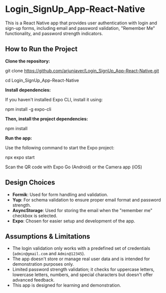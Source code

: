 # Login_SignUp_App-React-Native
This is a React Native app that provides user authentication with login and sign-up forms, including email and password validation, "Remember Me" functionality, and password strength indicators.

## How to Run the Project

**Clone the repository:**  

   git clone https://github.com/arjunjaver/Login_SignUp_App-React-Native.git  

   cd Login_SignUp_App-React-Native  


**Install dependencies:**  

If you haven't installed Expo CLI, install it using:  


npm install -g expo-cli    




**Then, install the project dependencies:**  


npm install    





**Run the app:**  

Use the following command to start the Expo project:    


npx expo start  


Scan the QR code with Expo Go (Android) or the Camera app (iOS)



## Design Choices
- **Formik**: Used for form handling and validation.
- **Yup**: For schema validation to ensure proper email format and password strength.
- **AsyncStorage**: Used for storing the email when the "remember me" checkbox is selected.
- **Expo**: Chosen for easier setup and development of the app.


## Assumptions & Limitations
- The login validation only works with a predefined set of credentials (`admin@gmail.com` and `Admin@12345`).
- The app doesn't store or manage real user data and is intended for demonstration purposes only.
- Limited password strength validation; it checks for uppercase letters, lowercase letters, numbers, and special characters but doesn't offer advanced feedback.
- This app is designed for learning and demonstration.
